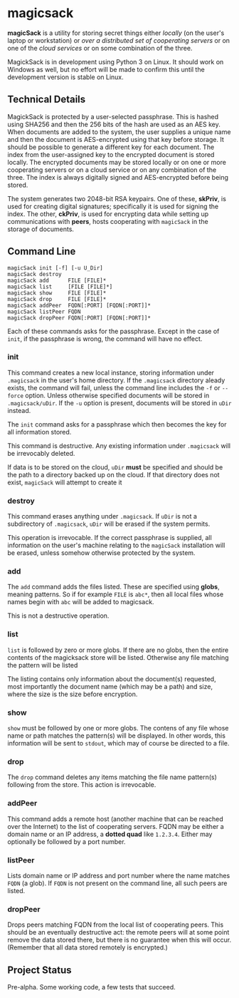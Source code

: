 <h1 class="libTop">magicsack</h1>

**magicSack** is a utility for storing secret things either *locally* (on the
user's laptop or workstation) or 
*over a distributed set of cooperating servers* or on one of the 
*cloud services* or on some combination of the three.

MagickSack is in development using Python 3 on Linux.  It should 
work on Windows as well, but no effort will be made to confirm this
until the development version is stable on Linux.

## Technical Details

MagickSack is protected by a user-selected passphrase.  This is hashed
using SHA256 and then the 256 bits of the hash are used as an AES
key.  When documents are added to the system, the user supplies a unique
name and then the document is AES-encrypted using that key before storage.
It should be possible to generate a different key for each document.  The
index from the user-assigned key to the encrypted document is stored 
locally.  The encrypted documents may be stored locally or on one or more
cooperating servers or on a cloud service or on any combination of the 
three.  The index is always digitally signed and AES-encrypted before 
being stored.  

The system generates two 2048-bit RSA keypairs.  One of these, **skPriv**,
is used
for creating digital signatures; specifically it is used for signing 
the index.  The other, **ckPriv**, is used for encrypting data while
setting up communications with **peers**, hosts cooperating with 
`magicSack` in the storage of documents.

## Command Line

	magicSack init [-f] [-u U_Dir]
	magicSack destroy
	magicSack add      FILE [FILE]*
	magicSack list     [FILE [FILE]*]
	magicSack show     FILE [FILE]*
	magicSack drop     FILE [FILE]*
	magicSack addPeer  FQDN[:PORT] [FQDN[:PORT]]*
	magicSack listPeer FQDN
	magicSack dropPeer FQDN[:PORT] [FQDN[:PORT]]*

Each of these commands asks for the passphrase.  Except in the case
of `init`, if the passphrase is wrong, the command will have no effect.

### init

This command creates a new local instance, storing information under 
`.magicsack` in the user's home directory.  If the `.magicsack` directory
aleady exists, the command will fail, unless the command line includes
the `-f` or `--force` option.  Unless otherwise specified documents will be 
stored in 
`.magicsack/uDir`.  If the `-u` option is present, documents will be stored
in `uDir` instead.

The `init` command asks for a passphrase which then becomes the key 
for all information stored.

This command is destructive.  Any existing information under `.magicsack` 
will be irrevocably deleted.

If data is to be stored on the cloud, `uDir` **must** be specified and
should be the path to a directory backed up on the cloud.  If that 
directory does not exist, `magicSack` will attempt to create it

### destroy

This command erases anything under `.magicsack`.  If `uDir` is not a 
subdirectory of `.magicsack`, `uDir` will be erased if the system permits.

This operation is irrevocable.  If the correct passphrase is supplied, 
all information on the user's machine relating to the `magicSack` 
installation will be erased, unless somehow otherwise protected by 
the system.

### add

The `add` command adds the files listed.  These are specified using **globs**,
meaning patterns.  So if for example `FILE` is `abc*`, then all local files
whose names begin with `abc` will be added to magicsack.

This is not a destructive operation.  

### list

`list` is followed by zero or more globs.  If there are no globs, then
the entire contents of the magicksack store will be listed.  Otherwise
any file matching the pattern will be listed

The listing contains only information about the document(s) requested, 
most importantly the document name (which may be a path) and size,
where the size is the size before encryption.  

### show

`show` must be followed by one or more globs.  The contens of any file 
whose name or path matches the pattern(s) will be displayed.  In other
words, this information will be sent to `stdout`, which may of course
be directed to a file.

### drop

The `drop` command deletes any items matching the file name pattern(s)
following from the store.  This action is irrevocable.  

### addPeer

This command adds a remote host (another machine that can be reached 
over the Internet) to the list of cooperating servers.  FQDN may be
either a domain name or an IP address, a **dotted quad** like `1.2.3.4`.
Either may optionally be followed by a port number. 

### listPeer

Lists domain name or IP address and port number where the name
matches `FQDN` (a glob).  If `FQDN` is not present on the command line,
all such peers are listed.

### dropPeer

Drops peers matching FQDN from the local list of cooperating peers.  This
should be an eventually destructive act: the remote peers will at some 
point remove the data stored there, but there is no guarantee when this
will occur.  (Remember that all data stored remotely is encrypted.)

## Project Status

Pre-alpha.  Some working code, a few tests that succeed.

